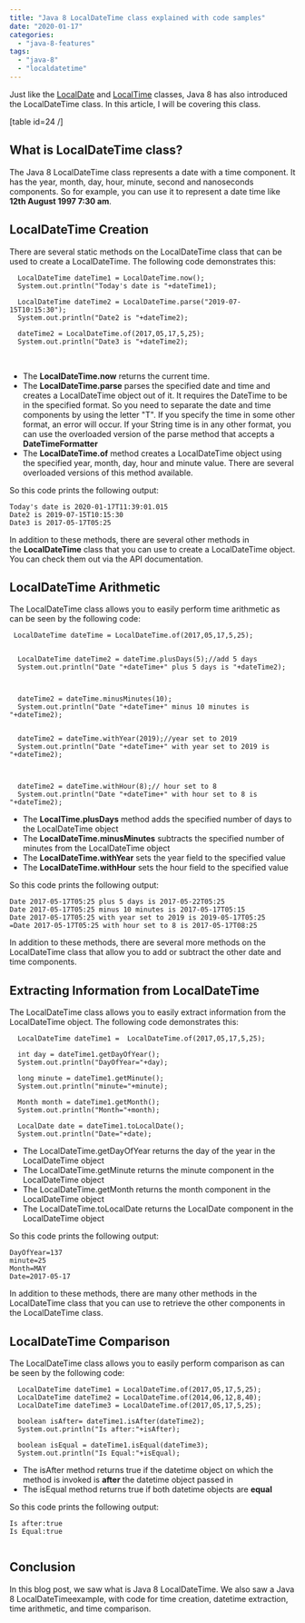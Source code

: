 ```yaml
---
title: "Java 8 LocalDateTime class explained with code samples"
date: "2020-01-17"
categories: 
  - "java-8-features"
tags: 
  - "java-8"
  - "localdatetime"
---
```


Just like the [LocalDate](https://learnjava.co.in/java-8-localdate-class-explained/) and [LocalTime](https://learnjava.co.in/java-8-localtime-class-explained/) classes, Java 8 has also introduced the LocalDateTime class. In this article, I will be covering this class.

\[table id=24 /\]

## What is LocalDateTime class?

The Java 8 LocalDateTime class represents a date with a time component. It has the year, month, day, hour, minute, second and nanoseconds components. So for example, you can use it to represent a date time like **12th August 1997 7:30 am**.

## LocalDateTime Creation

There are several static methods on the LocalDateTime class that can be used to create a LocalDateTime. The following code demonstrates this:

```
  LocalDateTime dateTime1 = LocalDateTime.now();
  System.out.println("Today's date is "+dateTime1);
  
  LocalDateTime dateTime2 = LocalDateTime.parse("2019-07-15T10:15:30");
  System.out.println("Date2 is "+dateTime2);
  
  dateTime2 = LocalDateTime.of(2017,05,17,5,25);
  System.out.println("Date3 is "+dateTime2);
```

 

- The **LocalDateTime.now** returns the current time.
- The **LocalDateTime.parse** parses the specified date and time and creates a LocalDateTime object out of it. It requires the DateTime to be in the specified format. So you need to separate the date and time components by using the letter "T". If you specify the time in some other format, an error will occur. If your String time is in any other format, you can use the overloaded version of the parse method that accepts a **DateTimeFormatter**
- The **LocalDateTime.of** method creates a LocalDateTime object using the specified year, month, day, hour and minute value. There are several overloaded versions of this method available.

So this code prints the following output:

```
Today's date is 2020-01-17T11:39:01.015
Date2 is 2019-07-15T10:15:30
Date3 is 2017-05-17T05:25
```

In addition to these methods, there are several other methods in the **LocalDateTime** class that you can use to create a LocalDateTime object. You can check them out via the API documentation.

## LocalDateTime Arithmetic

The LocalDateTime class allows you to easily perform time arithmetic as can be seen by the following code:

```
 LocalDateTime dateTime = LocalDateTime.of(2017,05,17,5,25);

  
  LocalDateTime dateTime2 = dateTime.plusDays(5);//add 5 days
  System.out.println("Date "+dateTime+" plus 5 days is "+dateTime2);
  

  
  dateTime2 = dateTime.minusMinutes(10);
  System.out.println("Date "+dateTime+" minus 10 minutes is "+dateTime2);

  
  dateTime2 = dateTime.withYear(2019);//year set to 2019
  System.out.println("Date "+dateTime+" with year set to 2019 is "+dateTime2);

  
  
  dateTime2 = dateTime.withHour(8);// hour set to 8
  System.out.println("Date "+dateTime+" with hour set to 8 is "+dateTime2);
```

- The **LocalTime.plusDays** method adds the specified number of days to the LocalDateTime object
- The **LocalDateTime.minusMinutes** subtracts the specified number of minutes from the LocalDateTime object
- The **LocalDateTime.withYear** sets the year field to the specified value
- The **LocalDateTime.withHour** sets the hour field to the specified value

So this code prints the following output:

```
Date 2017-05-17T05:25 plus 5 days is 2017-05-22T05:25
Date 2017-05-17T05:25 minus 10 minutes is 2017-05-17T05:15
Date 2017-05-17T05:25 with year set to 2019 is 2019-05-17T05:25
=Date 2017-05-17T05:25 with hour set to 8 is 2017-05-17T08:25
```

In addition to these methods, there are several more methods on the LocalDateTime class that allow you to add or subtract the other date and time components.

## Extracting Information from LocalDateTime

The LocalDateTime class allows you to easily extract information from the LocalDateTime object. The following code demonstrates this:

```
  LocalDateTime dateTime1 =  LocalDateTime.of(2017,05,17,5,25);
  
  int day = dateTime1.getDayOfYear();
  System.out.println("DayOfYear="+day);
  
  long minute = dateTime1.getMinute();
  System.out.println("minute="+minute);
  
  Month month = dateTime1.getMonth();
  System.out.println("Month="+month);
  
  LocalDate date = dateTime1.toLocalDate();
  System.out.println("Date="+date);
```

- The LocalDateTime.getDayOfYear returns the day of the year in the LocalDateTime object
- The LocalDateTime.getMinute returns the minute component in the LocalDateTime object
- The LocalDateTime.getMonth returns the month component in the LocalDateTime object
- The LocalDateTime.toLocalDate returns the LocalDate component in the LocalDateTime object

So this code prints the following output:

```
DayOfYear=137
minute=25
Month=MAY
Date=2017-05-17
```

In addition to these methods, there are many other methods in the LocalDateTime class that you can use to retrieve the other components in the LocalDateTime class.

## LocalDateTime Comparison

The LocalDateTime class allows you to easily perform comparison as can be seen by the following code:

```
  LocalDateTime dateTime1 = LocalDateTime.of(2017,05,17,5,25);
  LocalDateTime dateTime2 = LocalDateTime.of(2014,06,12,8,40);
  LocalDateTime dateTime3 = LocalDateTime.of(2017,05,17,5,25);
  
  boolean isAfter= dateTime1.isAfter(dateTime2);
  System.out.println("Is after:"+isAfter);
  
  boolean isEqual = dateTime1.isEqual(dateTime3);
  System.out.println("Is Equal:"+isEqual);

```

- The isAfter method returns true if the datetime object on which the method is invoked is **after** the datetime object passed in
- The isEqual method returns true if both datetime objects are **equal**

So this code prints the following output:

```
Is after:true
Is Equal:true


```

## Conclusion

In this blog post, we saw what is Java 8 LocalDateTime. We also saw a Java 8 LocalDateTimeexample, with code for time creation, datetime extraction, time arithmetic, and time comparison.
